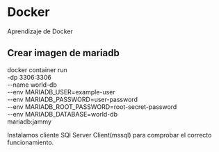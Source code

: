 # Docker
Aprendizaje de Docker

## Crear imagen de mariadb
docker container run \
-dp 3306:3306 \
--name world-db \
--env MARIADB_USER=example-user \
--env MARIADB_PASSWORD=user-password \
--env MARIADB_ROOT_PASSWORD=root-secret-password \
--env MARIADB_DATABASE=world-db \
mariadb:jammy

Instalamos cliente SQl Server Client(mssql) para comprobar el correcto funcionamiento.